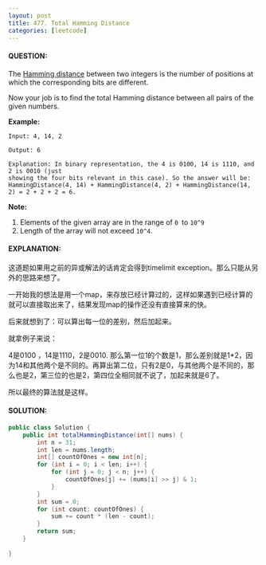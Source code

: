 ```yaml
---
layout: post
title: 477. Total Hamming Distance
categories: [leetcode]
---
```


#### QUESTION:

The [Hamming distance](https://en.wikipedia.org/wiki/Hamming_distance) between two integers is the number of positions at which the corresponding bits are different.

Now your job is to find the total Hamming distance between all pairs of the given numbers.

**Example:**

```
Input: 4, 14, 2

Output: 6

Explanation: In binary representation, the 4 is 0100, 14 is 1110, and 2 is 0010 (just
showing the four bits relevant in this case). So the answer will be:
HammingDistance(4, 14) + HammingDistance(4, 2) + HammingDistance(14, 2) = 2 + 2 + 2 = 6.

```

**Note:**

1. Elements of the given array are in the range of `0 `to `10^9`
2. Length of the array will not exceed `10^4`.

#### EXPLANATION:

这道题如果用之前的异或解法的话肯定会得到timelimit exception。那么只能从另外的思路来想了。

一开始我的想法是用一个map，来存放已经计算过的，这样如果遇到已经计算的就可以直接取出来了，结果发现map的操作还没有直接算来的快。

后来就想到了：可以算出每一位的差别，然后加起来。

就拿例子来说：

4是0100 ，14是1110，2是0010. 那么第一位1的个数是1，那么差别就是1*2，因为14和其他两个是不同的。再算出第二位，只有2是0，与其他两个是不同的，那么也是2，第三位的也是2，第四位全相同就不说了，加起来就是6了。

所以最终的算法就是这样。

#### SOLUTION:

```java
public class Solution {
    public int totalHammingDistance(int[] nums) {
        int n = 31;
        int len = nums.length;
        int[] countOfOnes = new int[n];
        for (int i = 0; i < len; i++) {
            for (int j = 0; j < n; j++) {
                countOfOnes[j] += (nums[i] >> j) & 1;
            }
        }
        int sum = 0;
        for (int count: countOfOnes) {
            sum += count * (len - count);
        }
        return sum;
    }
    
}
```

